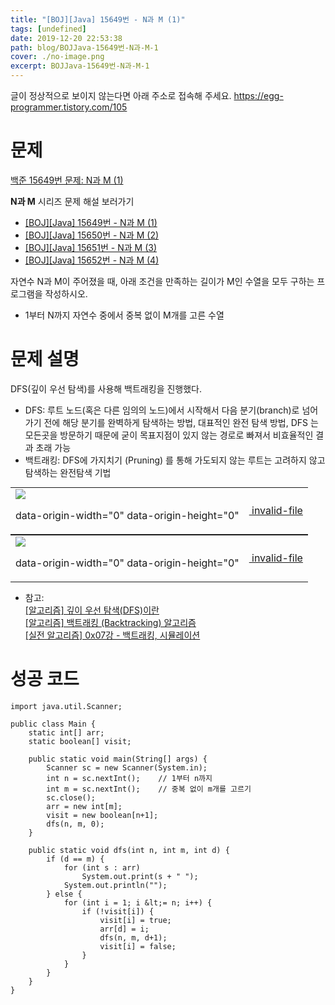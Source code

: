 ```yaml
---
title: "[BOJ][Java] 15649번 - N과 M (1)"
tags: [undefined]
date: 2019-12-20 22:53:38
path: blog/BOJJava-15649번-N과-M-1
cover: ./no-image.png
excerpt: BOJJava-15649번-N과-M-1
---
```

글이 정상적으로 보이지 않는다면 아래 주소로 접속해 주세요.
https://egg-programmer.tistory.com/105
# 문제

[백준 15649번 문제: N과 M (1)](https://www.acmicpc.net/problem/15649)

__N과 M__ 시리즈 문제 해설 보러가기

*   [\[BOJ\]\[Java\] 15649번 - N과 M (1)](https://egg-programmer.tistory.com/105)
*   [\[BOJ\]\[Java\] 15650번 - N과 M (2)](https://egg-programmer.tistory.com/108)
*   [\[BOJ\]\[Java\] 15651번 - N과 M (3)](https://egg-programmer.tistory.com/109)
*   [\[BOJ\]\[Java\] 15652번 - N과 M (4)](https://egg-programmer.tistory.com/110)

자연수 N과 M이 주어졌을 때, 아래 조건을 만족하는 길이가 M인 수열을 모두 구하는 프로그램을 작성하시오.

*   1부터 N까지 자연수 중에서 중복 없이 M개를 고른 수열

# 문제 설명

DFS(깊이 우선 탐색)를 사용해 백트래킹을 진행했다.

*   DFS: 루트 노드(혹은 다른 임의의 노드)에서 시작해서 다음 분기(branch)로 넘어가기 전에 해당 분기를 완벽하게 탐색하는 방법, 대표적인 완전 탐색 방법, DFS 는 모든곳을 방문하기 때문에 굳이 목표지점이 있지 않는 경로로 빠져서 비효율적인 결과 초래 가능
*   백트래킹: DFS에 가지치기 (Pruning) 를 통해 가도되지 않는 루트는 고려하지 않고 탐색하는 완전탐색 기법

<div class="imageblock dual" style="text-align: center;"><table border="0" cellpadding="0" cellspacing="5" style="margin: 0 auto;"><tr><td><img src="http://cfs.tistory.com/attach/3366738/kage@cL0M0M/btqABSgf3F1/WPIBOyVgfe6xLWPqFd2grk/img.png"/><p class="cap1">data-origin-width="0" data-origin-height="0"</p></td><td><a href="https://egg-programmer.tistory.com/attachment/"><img alt="" src="https://t1.daumcdn.net/tistory_admin/assets/blog/20200615170305/blogs/image/extension/unknown.gif?_version_=20200615170305" style="vertical-align: middle;"> invalid-file</img></a></td></tr></table></div>

<div class="imageblock dual" style="text-align: center;"><table border="0" cellpadding="0" cellspacing="5" style="margin: 0 auto;"><tr><td><img src="http://cfs.tistory.com/attach/3366738/kage@bnPbbP/btqABRPdZoQ/nsh3FViapp1ARC1vQ0XYlK/img.png"/><p class="cap1">data-origin-width="0" data-origin-height="0"</p></td><td><a href="https://egg-programmer.tistory.com/attachment/"><img alt="" src="https://t1.daumcdn.net/tistory_admin/assets/blog/20200615170305/blogs/image/extension/unknown.gif?_version_=20200615170305" style="vertical-align: middle;"> invalid-file</img></a></td></tr></table></div>

*   참고:  
    [\[알고리즘\] 깊이 우선 탐색(DFS)이란](https://gmlwjd9405.github.io/2018/08/14/algorithm-dfs.html)  
    [\[알고리즘\] 백트래킹 (Backtracking) 알고리즘](https://thd0011.tistory.com/19)  
    [\[실전 알고리즘\] 0x07강 - 백트래킹, 시뮬레이션](https://blog.encrypted.gg/732)

# 성공 코드

    import java.util.Scanner;
    
    public class Main {
        static int[] arr;
        static boolean[] visit;
    
        public static void main(String[] args) {
            Scanner sc = new Scanner(System.in);
            int n = sc.nextInt();    // 1부터 n까지
            int m = sc.nextInt();    // 중복 없이 m개를 고르기
            sc.close();
            arr = new int[m];
            visit = new boolean[n+1];        
            dfs(n, m, 0);
        }
    
        public static void dfs(int n, int m, int d) {
            if (d == m) {
                for (int s : arr)
                    System.out.print(s + " ");
                System.out.println("");
            } else {
                for (int i = 1; i &lt;= n; i++) {
                    if (!visit[i]) {
                        visit[i] = true;
                        arr[d] = i;
                        dfs(n, m, d+1);
                        visit[i] = false;
                    }
                }
            }
        }
    }